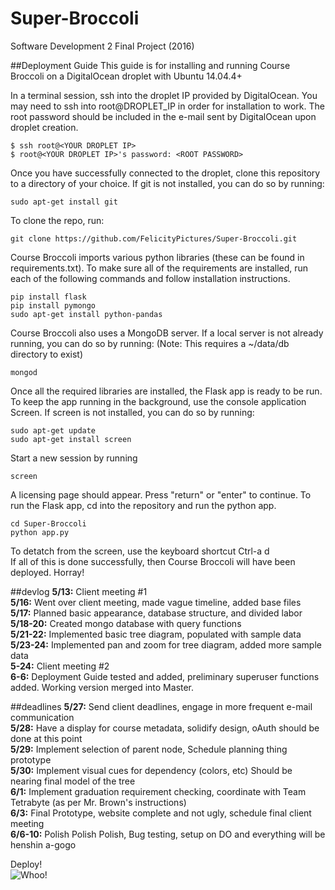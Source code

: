 # Super-Broccoli
Software Development 2 Final Project (2016)

##Deployment Guide
This guide is for installing and running Course Broccoli on a DigitalOcean droplet with Ubuntu 14.04.4+<br>

In a terminal session, ssh into the droplet IP provided by DigitalOcean. You may need to ssh into root@DROPLET_IP in order for installation to work. The root password should be included in the e-mail sent by DigitalOcean upon droplet creation.
```
$ ssh root@<YOUR DROPLET IP>
$ root@<YOUR DROPLET IP>'s password: <ROOT PASSWORD>
```
Once you have successfully connected to the droplet, clone this repository to a directory of your choice. If git is not installed, you can do so by running:
```
sudo apt-get install git
```
To clone the repo, run:
```
git clone https://github.com/FelicityPictures/Super-Broccoli.git
```
Course Broccoli imports various python libraries (these can be found in requirements.txt). To make sure all of the requirements are installed, run each of the following commands and follow installation instructions.
```
pip install flask
pip install pymongo
sudo apt-get install python-pandas
```
Course Broccoli also uses a MongoDB server. If a local server is not already running, you can do so by running: (Note: This requires a ~/data/db directory to exist)
```
mongod
```
Once all the required libraries are installed, the Flask app is ready to be run. To keep the app running in the background, use the console application Screen. If screen is not installed, you can do so by running:
```
sudo apt-get update
sudo apt-get install screen
```
Start a new session by running 
```
screen
```
A licensing page should appear. Press "return" or "enter" to continue. To run the Flask app, cd into the repository and run the python app. 
```
cd Super-Broccoli
python app.py
```
To detatch from the screen, use the keyboard shortcut Ctrl-a d<br>
If all of this is done successfully, then Course Broccoli will have been deployed. Horray!

##devlog
<b>5/13:</b> Client meeting #1 <br>
<b>5/16:</b> Went over client meeting, made vague timeline, added base files <br>
<b>5/17:</b> Planned basic appearance, database structure, and divided labor <br>
<b>5/18-20:</b> Created mongo database with query functions<br>
<b>5/21-22:</b> Implemented basic tree diagram, populated with sample data<br>
<b>5/23-24:</b> Implemented pan and zoom for tree diagram, added more sample data <br>
<b>5-24:</b> Client meeting #2<br>
<b>6-6:</b> Deployment Guide tested and added, preliminary superuser functions added. Working version merged into Master.<br>

##deadlines
<b>5/27:</b> Send client deadlines, engage in more frequent e-mail communication<br>
<b>5/28:</b> Have a display for course metadata, solidify design, oAuth should be done at this point<br>
<b>5/29:</b> Implement selection of parent node, Schedule planning thing prototype<br>
<b>5/30:</b> Implement visual cues for dependency (colors, etc) Should be nearing final model of the tree<br>
<b>6/1:</b> Implement graduation requirement checking, coordinate with Team Tetrabyte (as per Mr. Brown's instructions)<br>
<b>6/3:</b> Final Prototype, website complete and not ugly, schedule final client meeting<br>
<b>6/6-10:</b> Polish Polish Polish, Bug testing, setup on DO and everything will be henshin a-gogo<br>

Deploy!<br>
![Whoo!](https://scontent-lga3-1.xx.fbcdn.net/t39.1997-6/p128x128/851574_457535061023413_1593043981_n.png)
